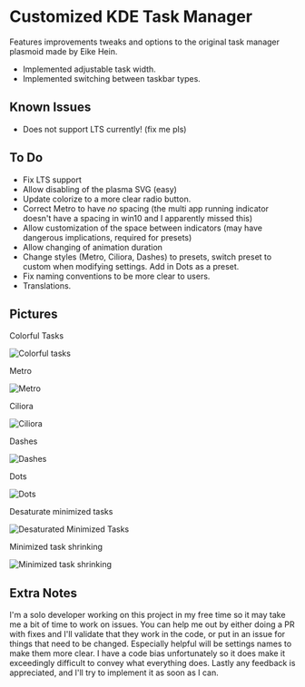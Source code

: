 # Customized KDE Task Manager
Features improvements tweaks and options to the original task manager plasmoid made by Eike Hein.  
* Implemented adjustable task width.
* Implemented switching between taskbar types.


## Known Issues
* Does not support LTS currently! (fix me pls)

## To Do
* Fix LTS support
* Allow disabling of the plasma SVG (easy)
* Update colorize to a more clear radio button.
* Correct Metro to have *no* spacing (the multi app running indicator doesn't have a spacing in win10 and I apparently missed this)
* Allow customization of the space between indicators (may have dangerous implications, required for presets)
* Allow changing of animation duration
* Change styles (Metro, Ciliora, Dashes) to presets, switch preset to custom when modifying settings. Add in Dots as a preset.
* Fix naming conventions to be more clear to users.
* Translations.

## Pictures
Colorful Tasks  

![Colorful tasks](https://github.com/alexankitty/FancyTasks/blob/main/docs/colorfulicons%20crop.png?raw=true)

Metro  

![Metro](https://github.com/alexankitty/FancyTasks/blob/main/docs/metro.png?raw=true)

Ciliora  

![Ciliora](https://github.com/alexankitty/FancyTasks/blob/main/docs/ciliora.png?raw=true)

Dashes  

![Dashes](https://github.com/alexankitty/FancyTasks/blob/main/docs/dashes.png?raw=true)

Dots  

![Dots](https://github.com/alexankitty/FancyTasks/blob/main/docs/dots.png?raw=true)

Desaturate minimized tasks  

![Desaturated Minimized Tasks](https://github.com/alexankitty/FancyTasks/blob/main/docs/desaturate%20crop.png?raw=true)

Minimized task shrinking  

![Minimized task shrinking](https://github.com/alexankitty/FancyTasks/blob/main/docs/shrink%20crop.png?raw=true)

## Extra Notes
I'm a solo developer working on this project in my free time so it may take me a bit of time to work on issues. You can help me out by either doing a PR with fixes and I'll validate that they work in the code, or put in an issue for things that need to be changed.
Especially helpful will be settings names to make them more clear. I have a code bias unfortunately so it does make it exceedingly difficult to convey what everything does.
Lastly any feedback is appreciated, and I'll try to implement it as soon as I can.
